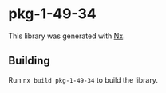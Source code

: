 # pkg-1-49-34

This library was generated with [Nx](https://nx.dev).

## Building

Run `nx build pkg-1-49-34` to build the library.
